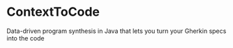 # ContextToCode
Data-driven program synthesis in Java that lets you turn your Gherkin specs into the code
